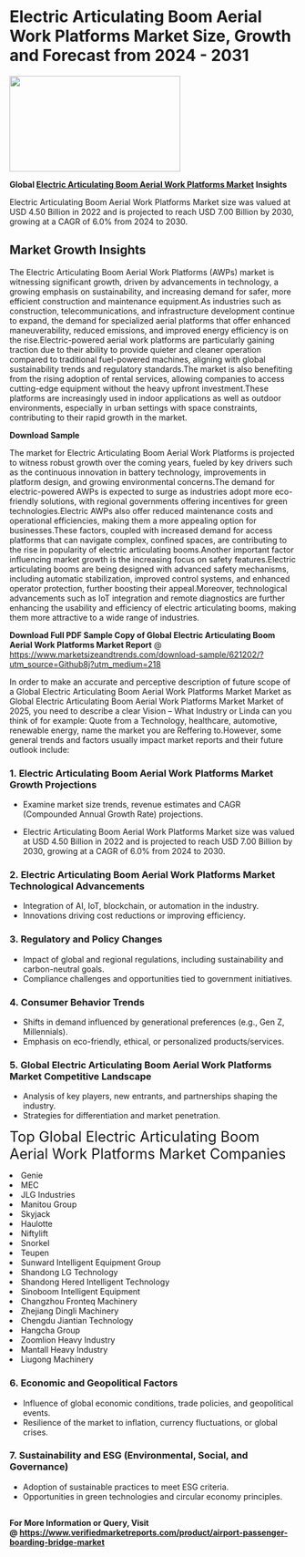 <H1>Electric Articulating Boom Aerial Work Platforms Market Size, Growth and Forecast from 2024 - 2031</H1><img class="aligncenter size-medium wp-image-584254" src="https://thirdeyenews.in/wp-content/uploads/2024/09/Global-Market-Research-300x168.jpeg" alt="" width="300" height="168" /><p><strong>Global&nbsp;<a href="https://www.marketsizeandtrends.com/download-sample/621202/?utm_source=Github8j?utm_medium=218">Electric Articulating Boom Aerial Work Platforms Market</a> Insights</strong></p><p>Electric Articulating Boom Aerial Work Platforms Market size was valued at USD 4.50 Billion in 2022 and is projected to reach USD 7.00 Billion by 2030, growing at a CAGR of 6.0% from 2024 to 2030.</p><p><h2>Market Growth Insights</h2> <p>The Electric Articulating Boom Aerial Work Platforms (AWPs) market is witnessing significant growth, driven by advancements in technology, a growing emphasis on sustainability, and increasing demand for safer, more efficient construction and maintenance equipment.As industries such as construction, telecommunications, and infrastructure development continue to expand, the demand for specialized aerial platforms that offer enhanced maneuverability, reduced emissions, and improved energy efficiency is on the rise.Electric-powered aerial work platforms are particularly gaining traction due to their ability to provide quieter and cleaner operation compared to traditional fuel-powered machines, aligning with global sustainability trends and regulatory standards.The market is also benefiting from the rising adoption of rental services, allowing companies to access cutting-edge equipment without the heavy upfront investment.These platforms are increasingly used in indoor applications as well as outdoor environments, especially in urban settings with space constraints, contributing to their rapid growth in the market.</p> <p><strong>Download Sample</strong></p> <p>The market for Electric Articulating Boom Aerial Work Platforms is projected to witness robust growth over the coming years, fueled by key drivers such as the continuous innovation in battery technology, improvements in platform design, and growing environmental concerns.The demand for electric-powered AWPs is expected to surge as industries adopt more eco-friendly solutions, with regional governments offering incentives for green technologies.Electric AWPs also offer reduced maintenance costs and operational efficiencies, making them a more appealing option for businesses.These factors, coupled with increased demand for access platforms that can navigate complex, confined spaces, are contributing to the rise in popularity of electric articulating booms.Another important factor influencing market growth is the increasing focus on safety features.Electric articulating booms are being designed with advanced safety mechanisms, including automatic stabilization, improved control systems, and enhanced operator protection, further boosting their appeal.Moreover, technological advancements such as IoT integration and remote diagnostics are further enhancing the usability and efficiency of electric articulating booms, making them more attractive to a wide range of industries.</p> <p><span class=""><strong>Download Full PDF Sample Copy of Global Electric Articulating Boom Aerial Work Platforms Market Report</strong> @ <a href="https://www.marketsizeandtrends.com/download-sample/621202/?utm_source=Github8j?utm_medium=218" target="_blank">https://www.marketsizeandtrends.com/download-sample/621202/?utm_source=Github8j?utm_medium=218</a></span></p><p>In order to make an accurate and perceptive description of future scope of a Global&nbsp;Electric Articulating Boom Aerial Work Platforms Market Market as Global&nbsp;Electric Articulating Boom Aerial Work Platforms Market Market of 2025, you need to describe a clear Vision &ndash; What Industry or Linda can you think of for example: Quote from a Technology, healthcare, automotive, renewable energy, name the market you are Reffering to.However, some general trends and factors usually impact market reports and their future outlook include:</p><h3>1.&nbsp;<strong>Electric Articulating Boom Aerial Work Platforms Market Growth Projections</strong></h3><ul><li>Examine market size trends, revenue estimates and CAGR (Compounded Annual Growth Rate) projections.</li><li><p>Electric Articulating Boom Aerial Work Platforms Market size was valued at USD 4.50 Billion in 2022 and is projected to reach USD 7.00 Billion by 2030, growing at a CAGR of 6.0% from 2024 to 2030.</p></li></ul><h3>2.&nbsp;<strong>Electric Articulating Boom Aerial Work Platforms Market Technological Advancements</strong></h3><ul><li>Integration of AI, IoT, blockchain, or automation in the industry.</li><li>Innovations driving cost reductions or improving efficiency.</li></ul><h3>3.&nbsp;<strong>Regulatory and Policy Changes</strong></h3><ul><li>Impact of global and regional regulations, including sustainability and carbon-neutral goals.</li><li>Compliance challenges and opportunities tied to government initiatives.</li></ul><h3>4.&nbsp;<strong>Consumer Behavior Trends</strong></h3><ul><li>Shifts in demand influenced by generational preferences (e.g., Gen Z, Millennials).</li><li>Emphasis on eco-friendly, ethical, or personalized products/services.</li></ul><h3>5.&nbsp;<strong>Global Electric Articulating Boom Aerial Work Platforms Market Competitive Landscape</strong></h3><ul><li>Analysis of key players, new entrants, and partnerships shaping the industry.</li><li>Strategies for differentiation and market penetration.</li></ul><p data-pm-slice="1 1 []"><span style="color: inherit; font-family: inherit; font-size: 25px;">Top Global Electric Articulating Boom Aerial Work Platforms Market Companies</span></p><div class="" data-test-id=""><p><li>Genie</li><li> MEC</li><li> JLG Industries</li><li> Manitou Group</li><li> Skyjack</li><li> Haulotte</li><li> Niftylift</li><li> Snorkel</li><li> Teupen</li><li> Sunward Intelligent Equipment Group</li><li> Shandong LG Technology</li><li> Shandong Hered Intelligent Technology</li><li> Sinoboom Intelligent Equipment</li><li> Changzhou Fronteq Machinery</li><li> Zhejiang Dingli Machinery</li><li> Chengdu Jiantian Technology</li><li> Hangcha Group</li><li> Zoomlion Heavy Industry</li><li> Mantall Heavy Industry</li><li> Liugong Machinery</li></p></div><h3>6.&nbsp;<strong>Economic and Geopolitical Factors</strong></h3><ul><li>Influence of global economic conditions, trade policies, and geopolitical events.</li><li>Resilience of the market to inflation, currency fluctuations, or global crises.</li></ul><h3>7.&nbsp;<strong>Sustainability and ESG (Environmental, Social, and Governance)</strong></h3><ul><li>Adoption of sustainable practices to meet ESG criteria.</li><li>Opportunities in green technologies and circular economy principles.</li></ul><h2><strong style="font-size: 14px;">For More Information or Query, Visit @&nbsp;</strong><a style="background-color: #ffffff; font-size: 14px;" href="https://www.marketsizeandtrends.com/report/electric-articulating-boom-aerial-work-platforms-market/" target="_blank">https://www.verifiedmarketreports.com/product/airport-passenger-boarding-bridge-market</a></h2>